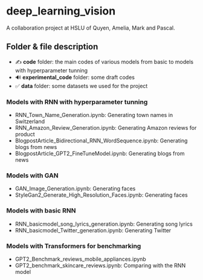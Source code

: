 # deep_learning_vision

A collaboration project at HSLU of Quyen, Amelia, Mark and Pascal.

## Folder & file description
* ✍️ **code** folder: the main codes of various models from basic to models with hyperparameter tunning
* 🔊 **experimental_code** folder: some draft codes
* ✅ **data** folder: some datasets we used for the project

### Models with RNN with hyperparameter tunning
* RNN_Town_Name_Generation.ipynb: Generating town names in Switzerland
* RNN_Amazon_Review_Generation.ipynb: Generating Amazon reviews for product
* BlogpostArticle_Bidirectional_RNN_WordSequence.ipynb: Generating blogs from news
* BlogpostArticle_GPT2_FineTuneModel.ipynb: Generating blogs from news 

### Models with GAN
* GAN_Image_Generation.ipynb: Generating faces
* StyleGan2_Generate_High_Resolution_Faces.ipynb: Generating faces

### Models with basic RNN 
* RNN_basicmodel_song_lyrics_generation.ipynb: Generating song lyrics
* RNN_basicmodel_Twitter_generation.ipynb: Generating Twitter

### Models with Transformers  for benchmarking
* GPT2_Benchmark_reviews_mobile_appliances.ipynb
* GPT2_benchmark_skincare_reviews.ipynb: Comparing with the RNN model
